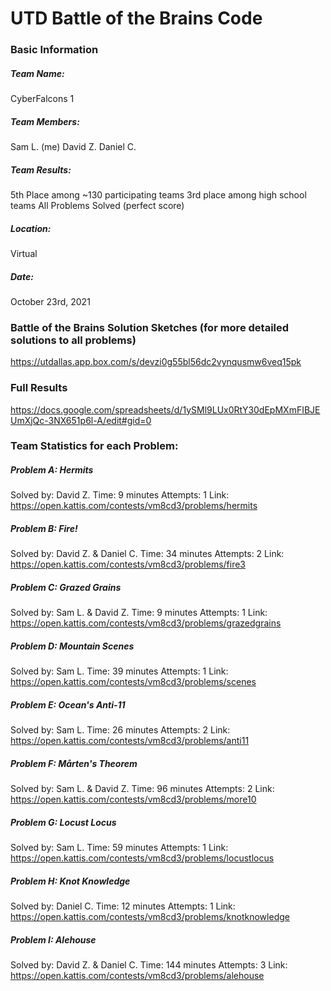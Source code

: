 # UTD Battle of the Brains Code

### Basic Information
##### Team Name:
CyberFalcons 1
##### Team Members:
Sam L. (me)
David Z.
Daniel C.
##### Team Results:
5th Place among  ~130 participating teams
3rd place among high school teams
All Problems Solved (perfect score)
##### Location:
Virtual
##### Date:
October 23rd, 2021

### Battle of the Brains Solution Sketches (for more detailed solutions to all problems)
https://utdallas.app.box.com/s/devzi0g55bl56dc2vynqusmw6veq15pk

### Full Results
https://docs.google.com/spreadsheets/d/1ySMl9LUx0RtY30dEpMXmFIBJEUmXjQc-3NX651p6l-A/edit#gid=0

### Team Statistics for each Problem:
##### Problem A: Hermits
Solved by: David Z.
Time: 9 minutes
Attempts: 1
Link: https://open.kattis.com/contests/vm8cd3/problems/hermits

##### Problem B: Fire!
Solved by: David Z. & Daniel C. 
Time: 34 minutes
Attempts: 2
Link: https://open.kattis.com/contests/vm8cd3/problems/fire3

##### Problem C: Grazed Grains
Solved by: Sam L. & David Z.
Time: 9 minutes
Attempts: 1
Link: https://open.kattis.com/contests/vm8cd3/problems/grazedgrains

##### Problem D: Mountain Scenes
Solved by: Sam L.
Time: 39 minutes
Attempts: 1
Link: https://open.kattis.com/contests/vm8cd3/problems/scenes

##### Problem E: Ocean's Anti-11
Solved by: Sam L.
Time: 26 minutes
Attempts: 2
Link: https://open.kattis.com/contests/vm8cd3/problems/anti11

##### Problem F: Mårten's Theorem
Solved by: Sam L. & David Z.
Time: 96 minutes
Attempts: 2
Link: https://open.kattis.com/contests/vm8cd3/problems/more10

##### Problem G: Locust Locus
Solved by: Sam L.
Time: 59 minutes
Attempts: 1
Link: https://open.kattis.com/contests/vm8cd3/problems/locustlocus

##### Problem H: Knot Knowledge
Solved by: Daniel C.
Time: 12 minutes
Attempts: 1
Link: https://open.kattis.com/contests/vm8cd3/problems/knotknowledge

##### Problem I: Alehouse
Solved by: David Z. & Daniel C.
Time: 144 minutes 
Attempts: 3 
Link: https://open.kattis.com/contests/vm8cd3/problems/alehouse

